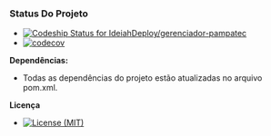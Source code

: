 ### Status Do Projeto ###

* [![Codeship Status for IdeiahDeploy/gerenciador-pampatec](https://codeship.com/projects/8b4a7390-00cb-0134-25ef-1a1e2837bce8/status?branch=feature/Sprint_XVI)](https://codeship.com/projects/153321)
* [![codecov](https://codecov.io/bb/ideiahdeploy/gerenciador-pampatec/branch/master/graph/badge.svg)](https://codecov.io/bb/ideiahdeploy/gerenciador-pampatec)

**Dependências:**

* Todas as dependências do projeto estão atualizadas no arquivo pom.xml.

**Licença**

* [![License (MIT)](https://img.shields.io/badge/license-MIT-brightgreen.svg?style=flat-square)](http://opensource.org/licenses/MIT)